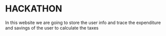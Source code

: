 # HACKATHON
In this website we are going to store the user info and trace the expenditure and savings of the user to calculate the taxes



